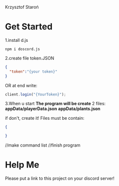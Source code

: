 Krzysztof Staroń


# Get Started
1.install d.js
```
npm i doscord.js
```
2.create file token.JSON
```JSON
{
  "token":"{your token}"
}
```
OR at end write:
```JavaScript
client.login("{YourToken}");
```

3.When u start **The program will be create** 2 files:
**appData/playerData.json**
**appData/plants.json**

if don't, create it!
Files must be contain:
```JSON
{

}
```
//make command list
//finish program

# Help Me
Please put a link to this project on your discord server!
